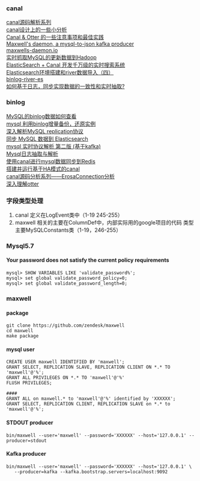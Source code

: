 ### canal
[canal源码解析系列](http://kaimingwan.com/category/canal)   
[canal设计上的一些小分析](http://www.kaimingwan.com/post/canal/canalshe-ji-shang-de-xie-xiao-fen-xi?utm_source=tuicool&utm_medium=referral)   
[Canal & Otter 的一些注意事项和最佳实践](https://my.oschina.net/dxqr/blog/524795)   
[Maxwell's daemon, a mysql-to-json kafka producer](https://github.com/zendesk/maxwell)   
[maxwells-daemon.io](http://maxwells-daemon.io/)   
[实时抓取MySQL的更新数据到Hadoop](http://bigdatadecode.club/%E5%AE%9E%E6%97%B6%E6%8A%93%E5%8F%96MySQL%E7%9A%84%E6%9B%B4%E6%96%B0%E6%95%B0%E6%8D%AE%E5%88%B0Hadoop.html)   
[ElasticSearch + Canal 开发千万级的实时搜索系统](http://www.cnblogs.com/chanshuyi/p/6669006.html)   
[Elasticsearch环境搭建和river数据导入（四）](http://xargin.com/elasticsearchhuan-jing-da-jian-he-rivershu-ju-dao-ru-si/)   
[binlog-river-es](https://github.com/cch123/binlog-river-es/blob/master/binlog_ops.go)   
[如何基于日志，同步实现数据的一致性和实时抽取?](http://weibo.com/ttarticle/p/show?id=2309351002704055141002156936)


### binlog

[MySQL的binlog数据如何查看](http://blog.chinaunix.net/uid-16844903-id-3896711.html)   
[mysql 利用binlog增量备份，还原实例](http://blog.51yip.com/mysql/1042.html)   
[深入解析MySQL replication协议](http://siddontang.com/2015/02/02/mysql-replication-protocol/)   
[同步 MySQL 数据到 Elasticsearch](http://www.jianshu.com/p/96c7858b580f)   
[mysql 实时协议解析 第二版 (基于kafka)](http://blog.csdn.net/hackerwin7/article/details/42713271)   
[Mysql日志抽取与解析](http://blog.csdn.net/hackerwin7/article/details/39896173)   
[使用canal进行mysql数据同步到Redis](http://blog.csdn.net/tb3039450/article/details/53928351)   
[搭建并运行基于HA模式的canal](http://blog.csdn.net/hackerwin7/article/details/38044327)   
[canal源码分析系列——ErosaConnection分析](https://my.oschina.net/ywbrj042/blog/646389)   
[深入理解otter](https://wenku.baidu.com/view/930a5723227916888586d70b.html)


###  字段类型处理

1. canal 定义在LogEvent类中（1-19 245-255）
2. maxwell  相关的主要在ColumnDef中，内部实际用的google项目的代码 类型主要MySQLConstants类（1-19，246-255）

### Mysql5.7

#### Your password does not satisfy the current policy requirements

```
mysql> SHOW VARIABLES LIKE 'validate_password%';
mysql> set global validate_password_policy=0;
mysql> set global validate_password_length=0;
```

### maxwell

#### package
 
```
git clone https://github.com/zendesk/maxwell
cd maxwell
make package
```
#### mysql user 

```
CREATE USER maxwell IDENTIFIED BY 'maxwell';
GRANT SELECT, REPLICATION SLAVE, REPLICATION CLIENT ON *.* TO 'maxwell'@'%';
GRANT ALL PRIVILEGES ON *.* TO 'maxwell'@'%'      
FLUSH PRIVILEGES;

####
GRANT ALL on maxwell.* to 'maxwell'@'%' identified by 'XXXXXX';
GRANT SELECT, REPLICATION CLIENT, REPLICATION SLAVE on *.* to 'maxwell'@'%';
```
#### STDOUT producer

```
bin/maxwell --user='maxwell' --password='XXXXXX' --host='127.0.0.1' --producer=stdout
```

#### Kafka producer

```
bin/maxwell --user='maxwell' --password='XXXXXX' --host='127.0.0.1' \
   --producer=kafka --kafka.bootstrap.servers=localhost:9092
```



